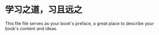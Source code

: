 # 学习之道，习且远之

This file file serves as your book's preface, a great place to describe your book's content and ideas.

### 



